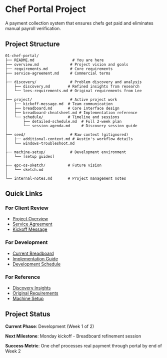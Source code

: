 # Chef Portal Project

A payment collection system that ensures chefs get paid and eliminates manual payroll verification.

## Project Structure

```
01-chef-portal/
├── README.md                 # You are here
├── overview.md              # Project vision and goals
├── requirements.md          # Core requirements
├── service-agreement.md     # Commercial terms
│
├── discovery/               # Problem discovery and analysis
│   ├── discovery.md        # Refined insights from research
│   └── lees-requirements.md # Original requirements from Lee
│
├── project/                 # Active project work
│   ├── kickoff-message.md  # Team communication
│   ├── breadboard.md       # Core interface design
│   ├── breadboard-cheatsheet.md # Implementation reference
│   └── schedule/           # Timeline and sessions
│       ├── detailed-schedule.md  # Full 2-week plan
│       └── session-agenda.md     # Discovery session guide
│
├── seed/                    # Raw context (gitignored)
│   ├── additional-context.md # Austin's workflow details
│   └── windows-troubleshoot.md
│
├── machine-setup/           # Development environment
│   └── [setup guides]
│
├── epc-os-sketch/          # Future vision
│   └── sketch.md
│
└── internal-notes.md       # Project management notes
```

## Quick Links

### For Client Review
- [Project Overview](overview.md)
- [Service Agreement](service-agreement.md)
- [Kickoff Message](project/kickoff-message.md)

### For Development
- [Current Breadboard](project/breadboard.md)
- [Implementation Guide](project/breadboard-cheatsheet.md)
- [Development Schedule](project/schedule/detailed-schedule.md)

### For Reference
- [Discovery Insights](discovery/discovery.md)
- [Original Requirements](discovery/lees-requirements.md)
- [Machine Setup](machine-setup/README.md)

## Project Status

**Current Phase**: Development (Week 1 of 2)

**Next Milestone**: Monday kickoff - Breadboard refinement session

**Success Metric**: One chef processes real payment through portal by end of Week 2